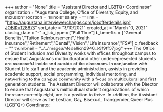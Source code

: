 +++
author = "None"
title = "Assistant Director and LGBTQ+ Coordinator"
organization = "Augustana College, Office of Diversity, Equity, and Inclusion"
location = "Illinois"
salary = ""
link = "https://augustana.interviewexchange.com/jobofferdetails.jsp?JOBID=128873"
sort_date = "3/10/2021"
created_at = "March 10, 2021"
closing_date = "-"
a_job_type = ["Full Time"]
b_benefits = ["General Benefits","Tuition Reimbursement","Health Insurance","Retirement","Dental","Vision","Life insurance","FSA"]
c_feedback = ""
thumbnail = "../../images/Medallion2940_b9f9ff37.jpg"
+++
The Office of Student Inclusion and Diversity works with offices throughout campus to ensure that Augustana's multicultural and other underrepresented students are successful inside and outside of the classroom. In conjunction with Student Life staff and the academic administration, assists in providing academic support, social programming, individual mentoring, and networking to the campus community with a focus on multicultural and first generation students. The Assistant Director will collaborate with the Director to ensure that Augustana's multicultural student organizations, of which there are currently eight, are in a position to thrive.  In addition, the Assistant Director will serve as the Lesbian, Gay, Bisexual, Transgender, Queer Plus (LGBTQ+) Coordinator.